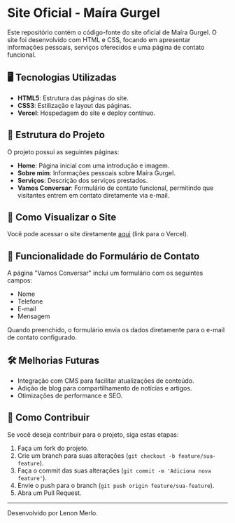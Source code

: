 # Site Oficial - Maíra Gurgel

Este repositório contém o código-fonte do site oficial de Maíra Gurgel. O site foi desenvolvido com HTML e CSS, focando em apresentar informações pessoais, serviços oferecidos e uma página de contato funcional.

## 🖥️ Tecnologias Utilizadas

- **HTML5**: Estrutura das páginas do site.
- **CSS3**: Estilização e layout das páginas.
- **Vercel**: Hospedagem do site e deploy contínuo.

## 📄 Estrutura do Projeto

O projeto possui as seguintes páginas:

- **Home**: Página inicial com uma introdução e imagem.
- **Sobre mim**: Informações pessoais sobre Maíra Gurgel.
- **Serviços**: Descrição dos serviços prestados.
- **Vamos Conversar**: Formulário de contato funcional, permitindo que visitantes entrem em contato diretamente via e-mail.

## 🚀 Como Visualizar o Site

Você pode acessar o site diretamente [aqui](https://maira-gurgel.vercel.app) (link para o Vercel).

## 📧 Funcionalidade do Formulário de Contato

A página "Vamos Conversar" inclui um formulário com os seguintes campos:
- Nome
- Telefone
- E-mail
- Mensagem

Quando preenchido, o formulário envia os dados diretamente para o e-mail de contato configurado.

## 🛠️ Melhorias Futuras

- Integração com CMS para facilitar atualizações de conteúdo.
- Adição de blog para compartilhamento de notícias e artigos.
- Otimizações de performance e SEO.

## 📝 Como Contribuir

Se você deseja contribuir para o projeto, siga estas etapas:

1. Faça um fork do projeto.
2. Crie um branch para suas alterações (`git checkout -b feature/sua-feature`).
3. Faça o commit das suas alterações (`git commit -m 'Adiciona nova feature'`).
4. Envie o push para o branch (`git push origin feature/sua-feature`).
5. Abra um Pull Request.

---

Desenvolvido por Lenon Merlo.
